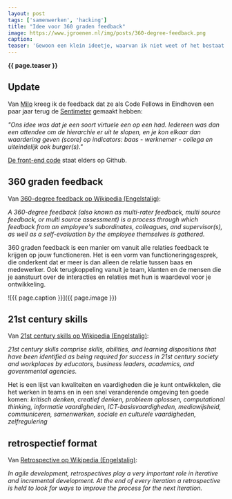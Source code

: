 ```yaml
---
layout: post
tags: ['samenwerken', 'hacking']
title: "Idee voor 360 graden feedback"
image: https://www.jgroenen.nl/img/posts/360-degree-feedback.png
caption: 
teaser: 'Gewoon een klein ideetje, waarvan ik niet weet of het bestaat. Er zijn een aantal concepten die volgens mij mooi in elkaar haken, te weten: 360 graden feedback, 21st century skills, en retrospectief format. Ik heb nog geen uiteindelijke vorm bedacht, dus ideeën zijn welkom!'
---
```

<strong>{{ page.teaser }}</strong>

## Update

Van [Milo](https://milo.dogodigi.net/) kreeg ik de feedback dat ze als Code Fellows in Eindhoven een paar jaar terug de [Sentimeter](https://github.com/codefornl/sentimeter) gemaakt hebben:

_"Ons idee was dat je een soort virtuele een op een had. Iedereen was dan een attendee om de hierarchie er uit te slopen, en je kon elkaar dan waardering geven (score) op indicators: 
baas - werknemer - collega en uiteindelijk ook burger(s)."_

[De front-end code](https://github.com/CodeForEindhoven/sentimeter-frontend) staat elders op Github.

## 360 graden feedback

Van [360-degree feedback op Wikipedia (Engelstalig)](https://en.wikipedia.org/wiki/360-degree_feedback):

_A 360-degree feedback (also known as multi-rater feedback, multi source feedback, or multi source assessment) is a process through which feedback from an employee's subordinates, colleagues, and supervisor(s), as well as a self-evaluation by the employee themselves is gathered._

360 graden feedback is een manier om vanuit alle relaties feedback te krijgen op jouw functioneren. Het is een vorm van functioneringsgesprek, die onderkent dat er meer is dan alleen de relatie tussen baas en medewerker. Ook terugkoppeling vanuit je team, klanten en de mensen die je aanstuurt over de interacties en relaties met hun is waardevol voor je ontwikkeling.

![{{ page.caption }}]({{ page.image }})

## 21st century skills

Van [21st century skills op Wikipedia (Engelstalig)](https://en.wikipedia.org/wiki/21st_century_skills):

_21st century skills comprise skills, abilities, and learning dispositions that have been identified as being required for success in 21st century society and workplaces by educators, business leaders, academics, and governmental agencies._

Het is een lijst van kwaliteiten en vaardigheden die je kunt ontwikkelen, die het werken in teams en in een snel veranderende omgeving ten goede komen: _kritisch denken, creatief denken, probleem oplossen, computational thinking, informatie vaardigheden, ICT-basisvaardigheden, mediawijsheid, communiceren, samenwerken, sociale en culturele vaardigheden, zelfregulering_

## retrospectief format
Van [Retrospective op Wikipedia (Engelstalig)](https://en.wikipedia.org/wiki/Retrospective):

_In agile development, retrospectives play a very important role in iterative and incremental development. At the end of every iteration a retrospective is held to look for ways to improve the process for the next iteration._
